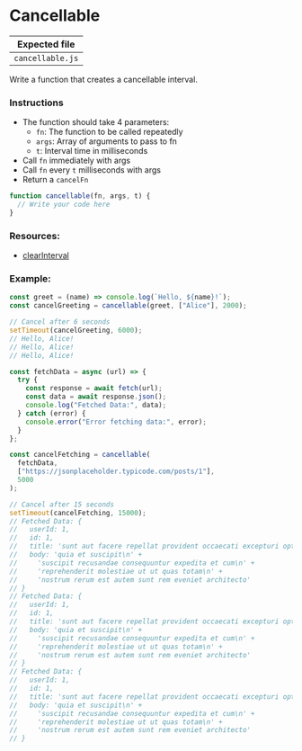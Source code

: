 # Cancellable

| Expected file    |
| ---------------- |
| `cancellable.js` |

Write a function that creates a cancellable interval.

### Instructions

- The function should take 4 parameters:
  - `fn`: The function to be called repeatedly
  - `args`: Array of arguments to pass to fn
  - `t`: Interval time in milliseconds
- Call `fn` immediately with args
- Call `fn` every `t` milliseconds with args
- Return a `cancelFn`

```js
function cancellable(fn, args, t) {
  // Write your code here
}
```

### Resources:

- [clearInterval](https://developer.mozilla.org/en-US/docs/Web/API/Window/clearInterval)

### Example:

```js
const greet = (name) => console.log(`Hello, ${name}!`);
const cancelGreeting = cancellable(greet, ["Alice"], 2000);

// Cancel after 6 seconds
setTimeout(cancelGreeting, 6000);
// Hello, Alice!
// Hello, Alice!
// Hello, Alice!

const fetchData = async (url) => {
  try {
    const response = await fetch(url);
    const data = await response.json();
    console.log("Fetched Data:", data);
  } catch (error) {
    console.error("Error fetching data:", error);
  }
};

const cancelFetching = cancellable(
  fetchData,
  ["https://jsonplaceholder.typicode.com/posts/1"],
  5000
);

// Cancel after 15 seconds
setTimeout(cancelFetching, 15000);
// Fetched Data: {
//   userId: 1,
//   id: 1,
//   title: 'sunt aut facere repellat provident occaecati excepturi optio reprehenderit',
//   body: 'quia et suscipit\n' +
//     'suscipit recusandae consequuntur expedita et cum\n' +
//     'reprehenderit molestiae ut ut quas totam\n' +
//     'nostrum rerum est autem sunt rem eveniet architecto'
// }
// Fetched Data: {
//   userId: 1,
//   id: 1,
//   title: 'sunt aut facere repellat provident occaecati excepturi optio reprehenderit',
//   body: 'quia et suscipit\n' +
//     'suscipit recusandae consequuntur expedita et cum\n' +
//     'reprehenderit molestiae ut ut quas totam\n' +
//     'nostrum rerum est autem sunt rem eveniet architecto'
// }
// Fetched Data: {
//   userId: 1,
//   id: 1,
//   title: 'sunt aut facere repellat provident occaecati excepturi optio reprehenderit',
//   body: 'quia et suscipit\n' +
//     'suscipit recusandae consequuntur expedita et cum\n' +
//     'reprehenderit molestiae ut ut quas totam\n' +
//     'nostrum rerum est autem sunt rem eveniet architecto'
// }
```
